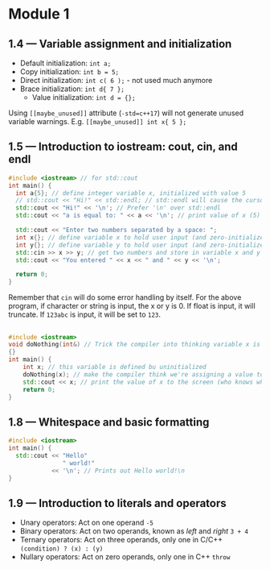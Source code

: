 # Module 1

## 1.4 — Variable assignment and initialization

- Default initialization: `int a;`
- Copy initialization: `int b = 5;`
- Direct initialization: `int c( 6 );` - not used much anymore
- Brace initialization: `int d{ 7 };`
  - Value initialization: `int d = {};`

Using `[[maybe_unused]]` attribute (`-std=c++17`) will not generate unused variable warnings. E.g. `[[maybe_unused]] int x{ 5 };`

## 1.5 — Introduction to iostream: cout, cin, and endl

```cpp
#include <iostream> // for std::cout
int main() {
  int a{5}; // define integer variable x, initialized with value 5
  // std::cout << "Hi!" << std::endl; // std::endl will cause the cursor to move to the next line of the console - Flush result immediately
  std::cout << "Hi!" << '\n'; // Prefer '\n' over std::endl
  std::cout << "a is equal to: " << a << '\n'; // print value of x (5) to console

  std::cout << "Enter two numbers separated by a space: ";
  int x{}; // define variable x to hold user input (and zero-initialize it)
  int y{}; // define variable y to hold user input (and zero-initialize it)
  std::cin >> x >> y; // get two numbers and store in variable x and y respectively
  std::cout << "You entered " << x << " and " << y << '\n';

  return 0;
}
```

Remember that `cin` will do some error handling by itself. For the above program, if character or string is input, the x or y is 0. If float is input, it will truncate. If `123abc` is input, it will be set to `123`.

## 

```cpp
#include <iostream>
void doNothing(int&) // Trick the compiler into thinking variable x is used
{}
int main() {
    int x; // this variable is defined bu uninitialized
    doNothing(x); // make the compiler think we're assigning a value to this variable
    std::cout << x; // print the value of x to the screen (who knows what we'll get, because x is uninitialized)
    return 0;
}
```

## 1.8 — Whitespace and basic formatting

```cpp
#include <iostream>
int main() {
  std::cout << "Hello"
               " world!"
            << '\n'; // Prints out Hello world!\n
}
```

## 1.9 — Introduction to literals and operators

- Unary operators: Act on one operand `-5`
- Binary operators: Act on two operands, known as *left* and *right* `3 + 4`
- Ternary operators: Act on three operands, only one in C/C++ `(condition) ? (x) : (y)`
- Nullary operators: Act on zero operands, only one in C++ `throw`

